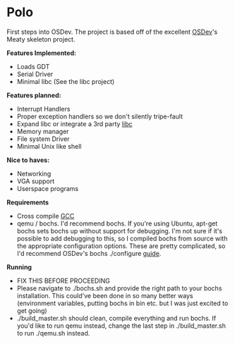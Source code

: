 # Polo

First steps into OSDev. The project is based off of the excellent [OSDev](http://wiki.osdev.org)'s Meaty skeleton project.

**Features Implemented:**

 - Loads GDT
 - Serial Driver
 - Minimal libc (See the libc project)

**Features planned:**

 - Interrupt Handlers
 - Proper exception handlers so we don't silently tripe-fault
 - Expand libc or integrate a 3rd party [libc](http://wiki.osdev.org/C_Library)
 - Memory manager
 - File system Driver
 - Minimal Unix like shell

**Nice to haves:**

 - Networking
 - VGA support
 - Userspace programs

**Requirements**

 - Cross compile [GCC](http://wiki.osdev.org/GCC_Cross-Compiler)
 - qemu / bochs. I'd recommend bochs. If you're using Ubuntu, apt-get bochs sets bochs up without support for debugging. I'm not sure if it's possible to add debugging to this, so I compiled bochs from source with the appropriate configuration options. These are pretty complicated, so I'd recommend OSDev's bochs ./configure [guide](http://wiki.osdev.org/Bochs#Compiling_Bochs_from_Source).
 
**Running**

 - FIX THIS BEFORE PROCEEDING
 - Please navigate to ./bochs.sh and provide the right path to your bochs installation. This could've been done in so many better ways (environment variables, putting bochs in bin etc. but I was just excited to get going)
 - ./build_master.sh should clean, compile everything and run bochs. If you'd like to run qemu instead, change the last step in ./build_master.sh to run ./qemu.sh instead.
